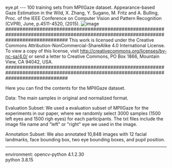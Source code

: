 eye.pt --- 100 training sets from MPIIGaze dataset.
Appearance-based Gaze Estimation in the Wild, X. Zhang, Y. Sugano, M. Fritz and A. Bulling, Proc. of the IEEE Conference on Computer Vision and Pattern Recognition (CVPR), June, p.4511-4520, (2015). 
![image](https://github.com/user-attachments/assets/d0f3a09d-2374-4a79-8fc9-699691e0075c)
######################################################################################################################################
This work is licensed under the Creative Commons Attribution-NonCommercial-ShareAlike 4.0 International License. To view a copy of this license, visit http://creativecommons.org/licenses/by-nc-sa/4.0/ or send a letter to Creative Commons, PO Box 1866, Mountain View, CA 94042, USA.
######################################################################################################################################

Here you can find the contents for the MPIIGaze dataset.

Data: The main samples in original and normalized format.

Evaluation Subset:
We used a evaluation subset of MPIIGaze for the experiments in our paper, where we randomly select 3000 samples (1500 left eyes and 1500 righ eyes) for each participants. The txt files include the image file name and "left" or "right" eye we used in the image.

Annotation Subset:
We also annotated 10,848 images with 12 facial landmarks, face bounding box, two eye bounding boxes, and pupil position.


--------------------------------------------------------------------------------------------------------------------------------------------


environment:
opencv-python             4.1.2.30  
python                    3.8.15

